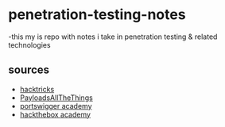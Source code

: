 # penetration-testing-notes
-this my is repo with notes i take in penetration testing & related technologies

## sources 
- [hacktricks](https://github.com/carlospolop/hacktricks/tree/master)
- [PayloadsAllTheThings](https://github.com/swisskyrepo/PayloadsAllTheThings)
- [portswigger academy](https://portswigger.net/web-security/)
- [hackthebox academy](https://academy.hackthebox.com/)
